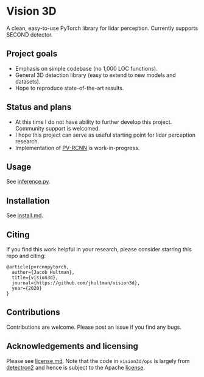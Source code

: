 # Vision 3D
A clean, easy-to-use PyTorch library for lidar perception. Currently supports SECOND detector.

## Project goals
- Emphasis on simple codebase (no 1,000 LOC functions).
- General 3D detection library (easy to extend to new models and datasets).
- Hope to reproduce state-of-the-art results.

## Status and plans
- At this time I do not have ability to further develop this project. Community support is welcomed.
- I hope this project can serve as useful starting point for lidar perception research.
- Implementation of [PV-RCNN](https://arxiv.org/pdf/1912.13192) is work-in-progress.

## Usage
See [inference.py](vision3d/inference.py).

## Installation
See [install.md](install.md).

## Citing
If you find this work helpful in your research, please consider starring this repo and citing:

```
@article{pvrcnnpytorch,
  author={Jacob Hultman},
  title={vision3d},
  journal={https://github.com/jhultman/vision3d},
  year={2020}
}
```

## Contributions
Contributions are welcome. Please post an issue if you find any bugs.

## Acknowledgements and licensing
Please see [license.md](license.md). Note that the code in `vision3d/ops` is largely from [detectron2](https://github.com/facebookresearch/detectron2) and hence is subject to the Apache [license](vision3d/ops/LICENSE).
